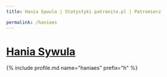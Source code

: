 ```yaml
---
title: Hania Sywula | Statystyki patronite.pl | Patromierz

permalink: /haniaes
---
```


# [Hania Sywula](https://patronite.pl/haniaes)

{% include profile.md name="haniaes" prefix="h" %}
